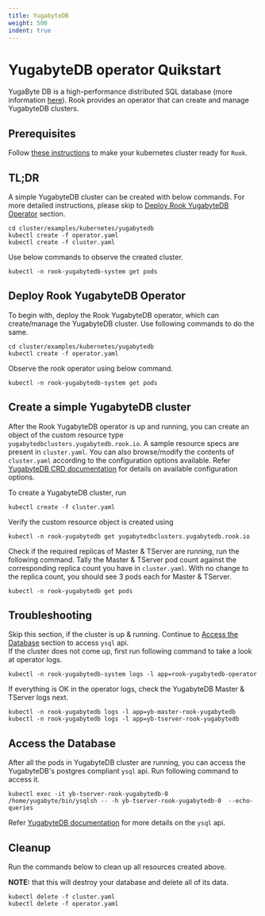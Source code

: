 ```yaml
---
title: YugabyteDB
weight: 500
indent: true
---
```

# YugabyteDB operator Quikstart
YugaByte DB is a high-performance distributed SQL database (more information [here](https://docs.yugabyte.com/latest/introduction/)). Rook provides an operator that can create and manage YugabyteDB clusters.

## Prerequisites
Follow [these instructions](k8s-pre-reqs.md) to make your kubernetes cluster ready for `Rook`.

## TL;DR
A simple YugabyteDB cluster can be created with below commands. For more detailed instructions, please skip to [Deploy Rook YugabyteDB Operator](#Deploy-Rook-YugabyteDB-Operator) section.

```console
cd cluster/examples/kubernetes/yugabytedb
kubectl create -f operator.yaml
kubectl create -f cluster.yaml
```

Use below commands to observe the created cluster.

```console
kubectl -n rook-yugabytedb-system get pods
```

## Deploy Rook YugabyteDB Operator

To begin with, deploy the Rook YugabyteDB operator, which can create/manage the YugabyteDB cluster. Use following commands to do the same.

```console
cd cluster/examples/kubernetes/yugabytedb
kubectl create -f operator.yaml
```

Observe the rook operator using below command.

```console
kubectl -n rook-yugabytedb-system get pods
```

## Create a simple YugabyteDB cluster

After the Rook YugabyteDB operator is up and running, you can create an object of the custom resource type `yugabytedbclusters.yugabytedb.rook.io`. A sample resource specs are present in `cluster.yaml`. You can also browse/modify the contents of `cluster.yaml` according to the configuration options available. Refer [YugabyteDB CRD documentation](yugabytedb-cluster-crd.md) for details on available configuration options.

To create a YugabyteDB cluster, run

```console
kubectl create -f cluster.yaml
```

Verify the custom resource object is created using

```console
kubectl -n rook-yugabytedb get yugabytedbclusters.yugabytedb.rook.io
```

Check if the required replicas of Master & TServer are running, run the following command. Tally the Master & TServer pod count against the corresponding replica count you have in `cluster.yaml`. With no change to the replica count, you should see 3 pods each for Master & TServer.

```console
kubectl -n rook-yugabytedb get pods
```

## Troubleshooting

Skip this section, if the cluster is up & running. Continue to [Access the Database](#access-the-database) section to access `ysql` api.
<br /> If the cluster does not come up, first run following command to take a look at operator logs.

```console
kubectl -n rook-yugabytedb-system logs -l app=rook-yugabytedb-operator
```

If everything is OK in the operator logs, check the YugabyteDB Master & TServer logs next.

```console
kubectl -n rook-yugabytedb logs -l app=yb-master-rook-yugabytedb
kubectl -n rook-yugabytedb logs -l app=yb-tserver-rook-yugabytedb
```

## Access the Database

After all the pods in YugabyteDB cluster are running, you can access the YugabyteDB's postgres compliant `ysql` api. Run following command to access it.

```console
kubectl exec -it yb-tserver-rook-yugabytedb-0 /home/yugabyte/bin/ysqlsh -- -h yb-tserver-rook-yugabytedb-0  --echo-queries
```
Refer [YugabyteDB documentation](https://docs.yugabyte.com/latest/quick-start/explore-ysql/#kubernetes) for more details on the `ysql` api.

## Cleanup
Run the commands below to clean up all resources created above.

**NOTE:** that this will destroy your database and delete all of its  data.

```console
kubectl delete -f cluster.yaml
kubectl delete -f operator.yaml
```
